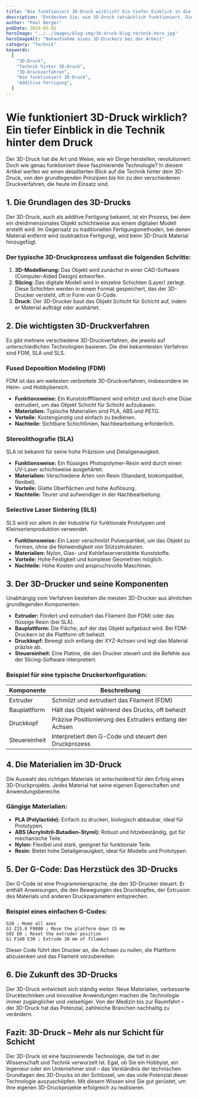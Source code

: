 ```yaml
---
title: "Wie funktioniert 3D-Druck wirklich? Ein tiefer Einblick in die Technik hinter dem Druck"
description: "Entdecken Sie, wie 3D-Druck tatsächlich funktioniert. Dieser Artikel bietet einen detaillierten Einblick in die verschiedenen Technologien und Prozesse, die hinter dem 3D-Druck stehen."
author: "Paul Berger"
pubDate: 2024-05-02
heroImage: "../../images/blog-img/3d-druck-blog-technik-hero.jpg"
heroImageAlt: "Nahaufnahme eines 3D-Druckers bei der Arbeit"
category: "Technik"
keywords:
  [
    "3D-Druck",
    "Technik hinter 3D-Druck",
    "3D-Druckverfahren",
    "Wie funktioniert 3D-Druck",
    "Additive Fertigung",
  ]
---
```


# Wie funktioniert 3D-Druck wirklich? Ein tiefer Einblick in die Technik hinter dem Druck

Der 3D-Druck hat die Art und Weise, wie wir Dinge herstellen, revolutioniert. Doch wie genau funktioniert diese faszinierende Technologie? In diesem Artikel werfen wir einen detaillierten Blick auf die Technik hinter dem 3D-Druck, von den grundlegenden Prinzipien bis hin zu den verschiedenen Druckverfahren, die heute im Einsatz sind.

## 1. Die Grundlagen des 3D-Drucks

Der 3D-Druck, auch als additive Fertigung bekannt, ist ein Prozess, bei dem ein dreidimensionales Objekt schichtweise aus einem digitalen Modell erstellt wird. Im Gegensatz zu traditionellen Fertigungsmethoden, bei denen Material entfernt wird (subtraktive Fertigung), wird beim 3D-Druck Material hinzugefügt.

### Der typische 3D-Druckprozess umfasst die folgenden Schritte:

1. **3D-Modellierung:** Das Objekt wird zunächst in einer CAD-Software (Computer-Aided Design) entworfen.
2. **Slicing:** Das digitale Modell wird in einzelne Schichten (Layer) zerlegt. Diese Schichten werden in einem Format gespeichert, das der 3D-Drucker versteht, oft in Form von G-Code.
3. **Druck:** Der 3D-Drucker baut das Objekt Schicht für Schicht auf, indem er Material aufträgt oder aushärtet.

## 2. Die wichtigsten 3D-Druckverfahren

Es gibt mehrere verschiedene 3D-Druckverfahren, die jeweils auf unterschiedlichen Technologien basieren. Die drei bekanntesten Verfahren sind FDM, SLA und SLS.

### Fused Deposition Modeling (FDM)

FDM ist das am weitesten verbreitete 3D-Druckverfahren, insbesondere im Heim- und Hobbybereich.

- **Funktionsweise:** Ein Kunststofffilament wird erhitzt und durch eine Düse extrudiert, um das Objekt Schicht für Schicht aufzubauen.
- **Materialien:** Typische Materialien sind PLA, ABS und PETG.
- **Vorteile:** Kostengünstig und einfach zu bedienen.
- **Nachteile:** Sichtbare Schichtlinien, Nachbearbeitung erforderlich.

### Stereolithografie (SLA)

SLA ist bekannt für seine hohe Präzision und Detailgenauigkeit.

- **Funktionsweise:** Ein flüssiges Photopolymer-Resin wird durch einen UV-Laser schichtweise ausgehärtet.
- **Materialien:** Verschiedene Arten von Resin (Standard, biokompatibel, flexibel).
- **Vorteile:** Glatte Oberflächen und hohe Auflösung.
- **Nachteile:** Teurer und aufwendiger in der Nachbearbeitung.

### Selective Laser Sintering (SLS)

SLS wird vor allem in der Industrie für funktionale Prototypen und Kleinserienproduktion verwendet.

- **Funktionsweise:** Ein Laser verschmilzt Pulverpartikel, um das Objekt zu formen, ohne die Notwendigkeit von Stützstrukturen.
- **Materialien:** Nylon, Glas- und Kohlefaserverstärkte Kunststoffe.
- **Vorteile:** Hohe Festigkeit und komplexe Geometrien möglich.
- **Nachteile:** Hohe Kosten und anspruchsvolle Maschinen.

## 3. Der 3D-Drucker und seine Komponenten

Unabhängig vom Verfahren bestehen die meisten 3D-Drucker aus ähnlichen grundlegenden Komponenten:

- **Extruder:** Fördert und extrudiert das Filament (bei FDM) oder das flüssige Resin (bei SLA).
- **Bauplattform:** Die Fläche, auf der das Objekt aufgebaut wird. Bei FDM-Druckern ist die Plattform oft beheizt.
- **Druckkopf:** Bewegt sich entlang der XYZ-Achsen und legt das Material präzise ab.
- **Steuereinheit:** Eine Platine, die den Drucker steuert und die Befehle aus der Slicing-Software interpretiert.

### Beispiel für eine typische Druckerkonfiguration:

| Komponente    | Beschreibung                                            |
| ------------- | ------------------------------------------------------- |
| Extruder      | Schmilzt und extrudiert das Filament (FDM)              |
| Bauplattform  | Hält das Objekt während des Drucks, oft beheizt         |
| Druckkopf     | Präzise Positionierung des Extruders entlang der Achsen |
| Steuereinheit | Interpretiert den G-Code und steuert den Druckprozess   |

## 4. Die Materialien im 3D-Druck

Die Auswahl des richtigen Materials ist entscheidend für den Erfolg eines 3D-Druckprojekts. Jedes Material hat seine eigenen Eigenschaften und Anwendungsbereiche.

### Gängige Materialien:

- **PLA (Polylactide):** Einfach zu drucken, biologisch abbaubar, ideal für Prototypen.
- **ABS (Acrylnitril-Butadien-Styrol):** Robust und hitzebeständig, gut für mechanische Teile.
- **Nylon:** Flexibel und stark, geeignet für funktionale Teile.
- **Resin:** Bietet hohe Detailgenauigkeit, ideal für Modelle und Prototypen.

## 5. Der G-Code: Das Herzstück des 3D-Drucks

Der G-Code ist eine Programmiersprache, die den 3D-Drucker steuert. Er enthält Anweisungen, die den Bewegungen des Druckkopfes, der Extrusion des Materials und anderen Druckparametern entsprechen.

### Beispiel eines einfachen G-Codes:

```plaintext
G28 ; Home all axes
G1 Z15.0 F9000 ; Move the platform down 15 mm
G92 E0 ; Reset the extruder position
G1 F140 E30 ; Extrude 30 mm of filament
```

Dieser Code führt den Drucker an, die Achsen zu nullen, die Plattform abzusenken und das Filament vorzubereiten.

## 6. Die Zukunft des 3D-Drucks

Der 3D-Druck entwickelt sich ständig weiter. Neue Materialien, verbesserte Drucktechniken und innovative Anwendungen machen die Technologie immer zugänglicher und vielseitiger. Von der Medizin bis zur Raumfahrt – der 3D-Druck hat das Potenzial, zahlreiche Branchen nachhaltig zu verändern.

## Fazit: 3D-Druck – Mehr als nur Schicht für Schicht

Der 3D-Druck ist eine faszinierende Technologie, die tief in der Wissenschaft und Technik verwurzelt ist. Egal, ob Sie ein Hobbyist, ein Ingenieur oder ein Unternehmer sind – das Verständnis der technischen Grundlagen des 3D-Drucks ist der Schlüssel, um das volle Potenzial dieser Technologie auszuschöpfen. Mit diesem Wissen sind Sie gut gerüstet, um Ihre eigenen 3D-Druckprojekte erfolgreich zu realisieren.
